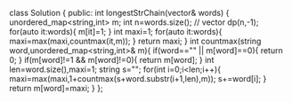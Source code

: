 class Solution {
public:
int longestStrChain(vector<string>& words) {
unordered_map<string,int> m;
int n=words.size();
// vector<string> dp(n,-1);
for(auto it:words){
m[it]=1;
}
int maxi=1;
for(auto it:words){
maxi=max(maxi,countmax(it,m));
}
return maxi;
}
int countmax(string word,unordered_map<string,int>& m){
if(word=="" || m[word]==0){
return 0;
}
if(m[word]!=1 && m[word]!=0){
return m[word];
}
int len=word.size(),maxi=1;
string s="";
for(int i=0;i<len;i++){
maxi=max(maxi,1+countmax(s+word.substr(i+1,len),m));
s+=word[i];
}
return m[word]=maxi;
}
};